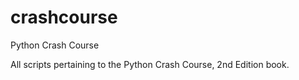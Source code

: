 # crashcourse
Python Crash Course 

All scripts pertaining to the Python Crash Course, 2nd Edition book.
